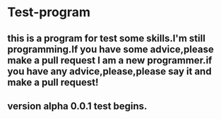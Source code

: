 # Test-program
this is a program for test some skills.I'm still programming.If you have some advice,please make a pull request
I am a new programmer.if you have any advice,please,please say it and make a pull request!
-----------------------------------------------------
version alpha 0.0.1
test begins.
-----------------------------------------------------
